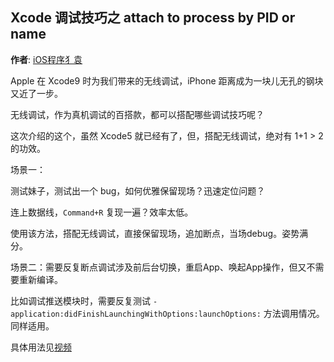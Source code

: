 ## Xcode 调试技巧之 attach to process by PID or name

**作者**: [iOS程序犭袁](https://weibo.com/luohanchenyilong?refer_flag=1005055010_)

Apple 在 Xcode9 时为我们带来的无线调试，iPhone 距离成为一块儿无孔的钢块又近了一步。

无线调试，作为真机调试的百搭款，都可以搭配哪些调试技巧呢？

这次介绍的这个，虽然 Xcode5 就已经有了，但，搭配无线调试，绝对有 1+1 > 2 的功效。

场景一：

测试妹子，测试出一个 bug，如何优雅保留现场？迅速定位问题？

连上数据线，`Command+R` 复现一遍？效率太低。

使用该方法，搭配无线调试，直接保留现场，追加断点，当场debug。姿势满分。

场景二：需要反复断点调试涉及前后台切换，重启App、唤起App操作，但又不需要重新编译。

比如调试推送模块时，需要反复测试 `-application:didFinishLaunchingWithOptions:launchOptions:`  方法调用情况。同样适用。

具体用法见[视频](http://t.cn/Ezz4vwk?m=4295962581631192&u=1692391497)

